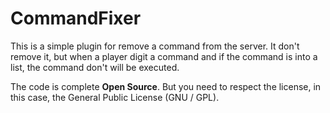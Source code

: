 # CommandFixer
This is a simple plugin for remove a command from the server. It don't remove it, but when a player digit a command and if the 
command is into a list, the command don't will be executed.

The code is complete **Open Source**. But you need to respect the license, in this case, the General Public License (GNU / GPL).
